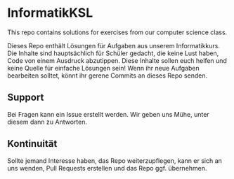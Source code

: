 # InformatikKSL
This repo contains solutions for exercises from our computer science class.

Dieses Repo enthält Lösungen für Aufgaben aus unserem Informatikkurs.
Die Inhalte sind hauptsächlich für Schüler gedacht, die keine Lust haben, Code von einem Ausdruck abzutippen.
Diese Inhalte sollen euch helfen und keine Quelle für einfache Lösungen sein!
Wenn ihr neue Aufgaben bearbeiten solltet, könnt ihr gerene Commits an dieses Repo senden.

## Support
Bei Fragen kann ein Issue erstellt werden. Wir geben uns Mühe, unter diesem dann zu Antworten.

## Kontinuität
Sollte jemand Interesse haben, das Repo weiterzupflegen, kann er sich an uns wenden, Pull Requests erstellen und das Repo ggf. übernehmen.
